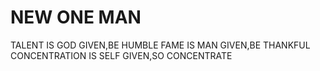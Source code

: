 # NEW ONE MAN
TALENT IS GOD GIVEN,BE HUMBLE
FAME IS MAN GIVEN,BE THANKFUL
CONCENTRATION IS SELF GIVEN,SO CONCENTRATE
